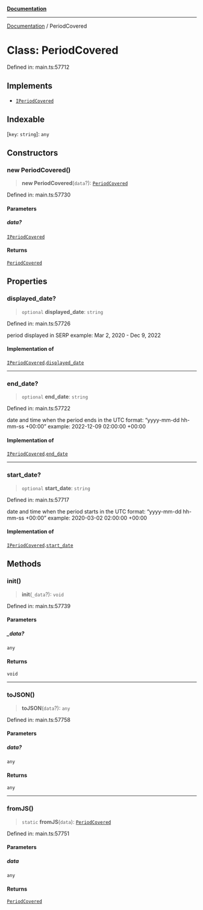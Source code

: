 [**Documentation**](../README.md)

***

[Documentation](../README.md) / PeriodCovered

# Class: PeriodCovered

Defined in: main.ts:57712

## Implements

- [`IPeriodCovered`](../interfaces/IPeriodCovered.md)

## Indexable

\[`key`: `string`\]: `any`

## Constructors

### new PeriodCovered()

> **new PeriodCovered**(`data`?): [`PeriodCovered`](PeriodCovered.md)

Defined in: main.ts:57730

#### Parameters

##### data?

[`IPeriodCovered`](../interfaces/IPeriodCovered.md)

#### Returns

[`PeriodCovered`](PeriodCovered.md)

## Properties

### displayed\_date?

> `optional` **displayed\_date**: `string`

Defined in: main.ts:57726

period displayed in SERP
example:
Mar 2, 2020 - Dec 9, 2022

#### Implementation of

[`IPeriodCovered`](../interfaces/IPeriodCovered.md).[`displayed_date`](../interfaces/IPeriodCovered.md#displayed_date)

***

### end\_date?

> `optional` **end\_date**: `string`

Defined in: main.ts:57722

date and time when the period ends
in the UTC format: “yyyy-mm-dd hh-mm-ss +00:00”
example:
2022-12-09 02:00:00 +00:00

#### Implementation of

[`IPeriodCovered`](../interfaces/IPeriodCovered.md).[`end_date`](../interfaces/IPeriodCovered.md#end_date)

***

### start\_date?

> `optional` **start\_date**: `string`

Defined in: main.ts:57717

date and time when the period starts
in the UTC format: “yyyy-mm-dd hh-mm-ss +00:00”
example:
2020-03-02 02:00:00 +00:00

#### Implementation of

[`IPeriodCovered`](../interfaces/IPeriodCovered.md).[`start_date`](../interfaces/IPeriodCovered.md#start_date)

## Methods

### init()

> **init**(`_data`?): `void`

Defined in: main.ts:57739

#### Parameters

##### \_data?

`any`

#### Returns

`void`

***

### toJSON()

> **toJSON**(`data`?): `any`

Defined in: main.ts:57758

#### Parameters

##### data?

`any`

#### Returns

`any`

***

### fromJS()

> `static` **fromJS**(`data`): [`PeriodCovered`](PeriodCovered.md)

Defined in: main.ts:57751

#### Parameters

##### data

`any`

#### Returns

[`PeriodCovered`](PeriodCovered.md)
